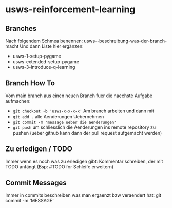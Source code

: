 # usws-reinforcement-learning

## Branches
Nach folgendem Schmea benennen: usws-<id>-beschreibung-was-der-branch-macht
Und dann Liste hier ergänzen:

- usws-1-setup-pygame
- usws-extended-setup-pygame
- usws-3-introduce-q-learning

## Branch How To
Vom main branch aus einen neuen Branch fuer die naechste Aufgabe aufmachen: 
- `git checkout -b 'usws-x-x-x-x'`
Am branch arbeiten und dann mit
- `git add .`
alle Aenderungen Uebernehmen
- `git commit -m 'message ueber die aenderungen'` 
- `git push` um schliesslich die Aenderungen ins remote repository zu pushen (ueber github kann dann 
der pull request aufgemacht werden)

## Zu erledigen / TODO
Immer wenn es noch was zu erledigen gibt:
Kommentar schreiben, der mit TODO anfängt
(Bsp: #TODO for Schleife erweitern)

## Commit Messages
Immer in commits beschreiben was man ergaenzt bzw veraendert hat:
git commit -m 'MESSAGE'

